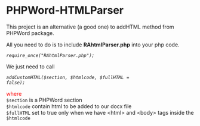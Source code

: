 # PHPWord-HTMLParser
This project is an alternative (a good one) to addHTML method from PHPWord package.

All you need to do is to include <b>RAhtmlParser.php</b> into your php code.

<i><code>require_once("RAhtmlParser.php");</code></i>

We just need to call

<i><code>addCustomHTML($section, $htmlcode, $fullHTML = false);</code></i>

<span style="color: red;">where</span> <br />
    `$section` is a PHPWord section <br />
    `$htmlcode` contain html to be added to our docx file <br />
    `$fullHTML` set to true only when we have &lt;html&gt; and &lt;body&gt; tags inside the `$htmlcode`
